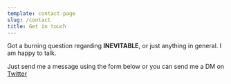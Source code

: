 ```yaml
---
template: contact-page
slug: /contact
title: Get in touch
---
```


Got a burning question regarding **INEVITABLE**, or just anything in general. I am happy to talk.

Just send me a message using the form below or you can send me a DM on [Twitter](https://twitter.com/sean12697)
